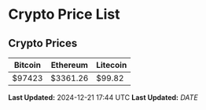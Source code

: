 # Crypto Price List

## Crypto Prices
| Bitcoin | Ethereum | Litecoin |
| ------- | -------- | -------- |
| $97423 | $3361.26 | $99.82 |
**Last Updated:** 2024-12-21 17:44 UTC
**Last Updated:** $DATE$
